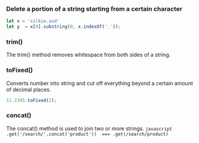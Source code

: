 ### Delete a portion of a string starting from a certain character
```javascript
let x = 'silkie.asd'
let y  = x[0].substring(0, x.indexOf('.'));
```

### trim()
The trim() method removes whitespace from both sides of a string.

### toFixed()
Converts number into string and cut off everything beyond a certain amount of decimal places. 
```javascript
11.2345.toFixed(2);
```

### concat()
The concat() method is used to join two or more strings.
```javascript .get('/search/'.concat('product'))  === .get(/search/product) ```






